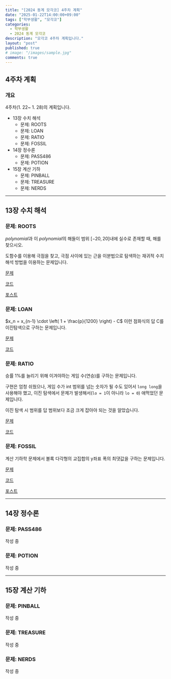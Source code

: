 ```yaml
---
title: "[2024 동계 모각코] 4주차 계획"
date: "2025-01-22T14:00:00+09:00"
tags: ["학부생활", "모각코"]
categories: 
  - 학부생활
  - 2024 동계 모각코
description: "모각코 4주차 계획입니다."
layout: "post"
published: true
# image: "/images/sample.jpg"
comments: true
---
```


## 4주차 계획
### 개요
4주차(1. 22~ 1. 28)의 계획입니다.
- 13장 수치 해석
  - 문제: ROOTS
  - 문제: LOAN
  - 문제: RATIO
  - 문제: FOSSIL
- 14장 정수론
  - 문제: PASS486
  - 문제: POTION
- 15장 계산 기하
  - 문제: PINBALL
  - 문제: TREASURE
  - 문제: NERDS
* * *

## 13장 수치 해석
### 문제: ROOTS
$polynomial$과 이 $polynomial$의 해들이 범위 $[-20, 20]$내에 실수로 존재할 때, 해를 찾으시오.

도함수를 이용해 극점을 찾고, 극점 사이에 있는 근을 이분법으로 탐색하는 재귀적 수치해석 방법을 이용하는 문제입니다.

[문제](https://algospot.com/judge/problem/read/ROOTS)

[코드](https://github.com/sossos5989/algospot/blob/main/roots.cc)

[포스트](https://sossos5989.github.io/posts/%EC%95%8C%EA%B3%A0%EB%A6%AC%EC%A6%98/%EC%A2%85%EB%A7%8C%EB%B6%81/11/)

### 문제: LOAN
$x_n = x_{n-1} \cdot \left( 1 + \frac{p}{1200} \right) - C$ 이런 점화식의 답 C를 이진탐색으로 구하는 문제입니다.

[문제](https://algospot.com/judge/problem/read/LOAN)

[코드](https://github.com/sossos5989/algospot/blob/main/loan.cc)

### 문제: RATIO
승률 1%를 늘리기 위해 이겨야하는 게임 수(연승)를 구하는 문제입니다.

구현은 엄청 쉬웠으나, 게임 수가 int 범위를 넘는 숫자가 될 수도 있어서 `long long`을 사용해야 했고, 이진 탐색에서 문제가 발생해서(`lo = 1`이 아니라 `lo = 0`) 애먹었던 문제입니다. 

이진 탐색 시 범위를 답 범위보다 조금 크게 잡아야 되는 것을 알았습니다.

[문제](https://algospot.com/judge/problem/read/RATIO)

[코드](https://github.com/sossos5989/algospot/blob/main/RATIO.cc)


### 문제: FOSSIL
계산 기하학 문제에서 볼록 다각형의 교집합의 y좌표 폭의 최댓값을 구하는 문제입니다.

[문제](https://algospot.com/judge/problem/read/FOSSIL)

[코드](https://github.com/sossos5989/algospot/blob/main/fossil.cc)

[포스트](https://sossos5989.github.io/posts/%EC%95%8C%EA%B3%A0%EB%A6%AC%EC%A6%98/%EC%A2%85%EB%A7%8C%EB%B6%81/12/)

* * *

## 14장 정수론
### 문제: PASS486
작성 중

### 문제: POTION
작성 중

* * *

## 15장 계산 기하
### 문제: PINBALL
작성 중

### 문제: TREASURE
작성 중

### 문제: NERDS
작성 중